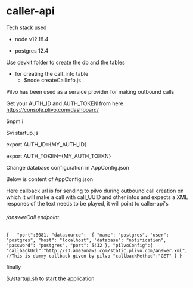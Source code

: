 # caller-api
Tech stack used 
  
  * node v12.18.4 
 
 * postgres 12.4

Use devkit folder to create the db and the tables
  * for creating the call_info table 
    * $node createCallInfo.js


Pilvo has been used as a service provider for making outbound calls

Get your AUTH_ID and AUTH_TOKEN from here
https://console.plivo.com/dashboard/

$npm i 

$vi startup.js

export AUTH_ID={MY_AUTH_ID}

export AUTH_TOKEN={MY_AUTH_TOEKN}

Change database configuration in AppConfig.json

Below is content of AppConfig.json

Here callback url is for sending to pilvo during outbound call creation on which it will make a call 
with call_UUID and other infos and expects a XML respones of the text needs to be played, it will point to caller-api's 
###### /answerCall endpoint.

`
{   "port":8081,
    "datasource": 
        {
            "name": "postgres",
            "user": "postgres",
            "host": "localhost",
            "database": "notification",
            "password": "postgres",
            "port": 5432
      },
  "pilvoConfig":{
    "callbackUrl":"http://s3.amazonaws.com/static.plivo.com/answer.xml", //This is dummy callback given by pilvo
    "callbackMethod":"GET"
  }
  }
`

finally

$./startup.sh to start the application


